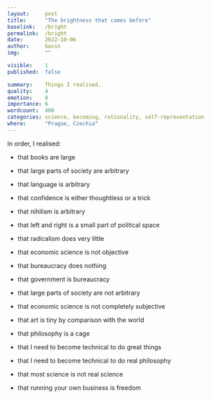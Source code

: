 ```yaml
---
layout:     post
title:      "The brightness that comes before"
baselink:   /bright
permalink:  /bright
date:       2022-10-06
author:     Gavin   
img:        ""

visible:    1
published:  false

summary:    Things I realised.
quality:    4
emotion:    8
importance: 6
wordcount:  400
categories: science, becoming, rationality, self-representation 
where:      "Prague, Czechia"
---
```


In order, I realised:

- that books are large
- that large parts of society are arbitrary
- that language is arbitrary
- that confidence is either thoughtless or a trick
- that nihilism is arbitrary

- that left and right is a small part of political space 
- that radicalism does very little
- that economic science is not objective
- that bureaucracy does nothing
- that government is bureaucracy
- that large parts of society are not arbitrary
- that economic science is not completely subjective

- that art is tiny by comparison with the world
- that philosophy is a cage
- that I need to become technical to do great things
- that I need to become technical to do real philosophy
- that most science is not real science
- that running your own business is freedom

